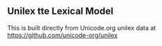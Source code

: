 Unilex tte Lexical Model
----------------------

This is built directly from Unicode.org unilex data at
https://github.com/unicode-org/unilex
